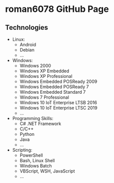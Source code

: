 # roman6078 GitHub Page
## Technologies
* Linux:
   * Android
   * Debian
   * ...
* Windows:
   * Windows 2000
   * Windows XP Embedded
   * Windows XP Professional
   * Windows Embedded POSReady 2009
   * Windows Embedded POSReady 7
   * Windows Embedded Standard 7
   * Windows 7 Professional
   * Windows 10 IoT Enterprise LTSB 2016
   * Windows 10 IoT Enterprise LTSC 2019
   * ...
* Programming Skills:
   * C# .NET Framework
   * C/C++
   * Python
   * Java
   * ...
* Scripting:
   * PowerShell
   * Bash, Linux Shell
   * Windows Batch
   * VBScript, WSH, JavaScript
   * ...
  
   
